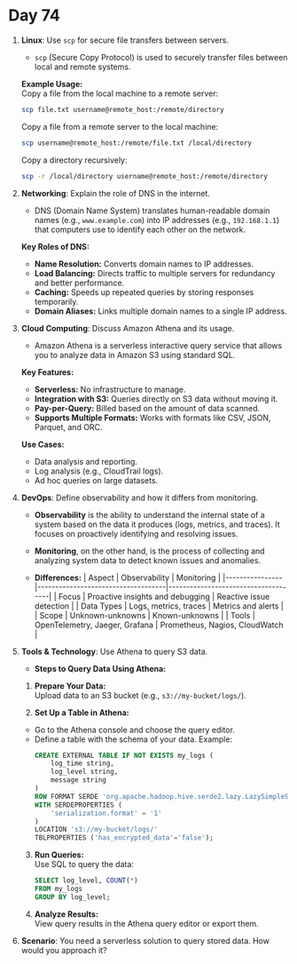 # Day 74


1. **Linux**: Use `scp` for secure file transfers between servers.
   - `scp` (Secure Copy Protocol) is used to securely transfer files between local and remote systems.  

   **Example Usage:**  
   Copy a file from the local machine to a remote server:  
   ```bash
   scp file.txt username@remote_host:/remote/directory
   ```  

   Copy a file from a remote server to the local machine:  
   ```bash
   scp username@remote_host:/remote/file.txt /local/directory
   ```  

   Copy a directory recursively:  
   ```bash
   scp -r /local/directory username@remote_host:/remote/directory
   ```  


2. **Networking**: Explain the role of DNS in the internet.
   - DNS (Domain Name System) translates human-readable domain names (e.g., `www.example.com`) into IP addresses (e.g., `192.168.1.1`) that computers use to identify each other on the network.  

   **Key Roles of DNS:**
   - **Name Resolution:** Converts domain names to IP addresses.
   - **Load Balancing:** Directs traffic to multiple servers for redundancy and better performance.
   - **Caching:** Speeds up repeated queries by storing responses temporarily.
   - **Domain Aliases:** Links multiple domain names to a single IP address.


3. **Cloud Computing**: Discuss Amazon Athena and its usage.
   - Amazon Athena is a serverless interactive query service that allows you to analyze data in Amazon S3 using standard SQL.  

   **Key Features:**
   - **Serverless:** No infrastructure to manage.
   - **Integration with S3:** Queries directly on S3 data without moving it.
   - **Pay-per-Query:** Billed based on the amount of data scanned.
   - **Supports Multiple Formats:** Works with formats like CSV, JSON, Parquet, and ORC.

   **Use Cases:**
   - Data analysis and reporting.
   - Log analysis (e.g., CloudTrail logs).
   - Ad hoc queries on large datasets.


4. **DevOps**: Define observability and how it differs from monitoring.
   - **Observability** is the ability to understand the internal state of a system based on the data it produces (logs, metrics, and traces). It focuses on proactively identifying and resolving issues.  

   - **Monitoring**, on the other hand, is the process of collecting and analyzing system data to detect known issues and anomalies.  

   - **Differences:**
     | Aspect         | Observability                      | Monitoring                          |
     |----------------|------------------------------------|-------------------------------------|
     | Focus          | Proactive insights and debugging  | Reactive issue detection           |
     | Data Types     | Logs, metrics, traces             | Metrics and alerts                 |
     | Scope          | Unknown-unknowns                  | Known-unknowns                     |
     | Tools          | OpenTelemetry, Jaeger, Grafana    | Prometheus, Nagios, CloudWatch     |


5. **Tools & Technology**: Use Athena to query S3 data.
   * **Steps to Query Data Using Athena:**  
    
    1. **Prepare Your Data:**  
   Upload data to an S3 bucket (e.g., `s3://my-bucket/logs/`).  
    
    2. **Set Up a Table in Athena:**  
    - Go to the Athena console and choose the query editor.
    - Define a table with the schema of your data. Example:  
       ```sql
       CREATE EXTERNAL TABLE IF NOT EXISTS my_logs (
           log_time string,
           log_level string,
           message string
       )
       ROW FORMAT SERDE 'org.apache.hadoop.hive.serde2.lazy.LazySimpleSerDe'
       WITH SERDEPROPERTIES (
           'serialization.format' = '1'
       )
       LOCATION 's3://my-bucket/logs/'
       TBLPROPERTIES ('has_encrypted_data'='false');
       ```  
    
    3. **Run Queries:**  
       Use SQL to query the data:  
       ```sql
       SELECT log_level, COUNT(*) 
       FROM my_logs 
       GROUP BY log_level;
       ```  
    
    4. **Analyze Results:**  
       View query results in the Athena query editor or export them.


6. **Scenario**: You need a serverless solution to query stored data. How would you approach it?


